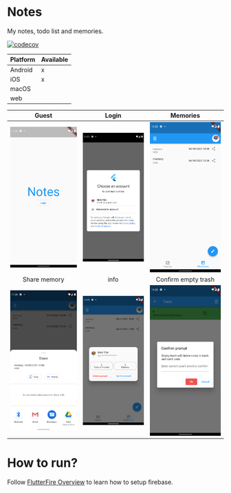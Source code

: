 # Notes

My notes, todo list and memories.

[![codecov](https://codecov.io/gh/tbm98/notes/branch/main/graph/badge.svg?token=3EM4sRyDFi)](https://codecov.io/gh/tbm98/notes)

| Platform      | Available |
| ----------- | ----------- |
| Android      | x       |
| iOS   | x        |
| macOS   |         |
| web   |         |

Guest             |  Login                                  | Memories
:-------------------------:|:-------------------------:|:-------------------------:
![](./screenshots/guest.png)  |  ![](./screenshots/login.png) | ![](./screenshots/memories.png)
Share memory             |  info                                  | Confirm empty trash
![](./screenshots/share_memory.png)  |  ![](./screenshots/info.png) | ![](./screenshots/confirm_empty_trash.png)

# How to run?

Follow [FlutterFire Overview](https://firebase.flutter.dev/docs/overview) to learn how to setup firebase.

